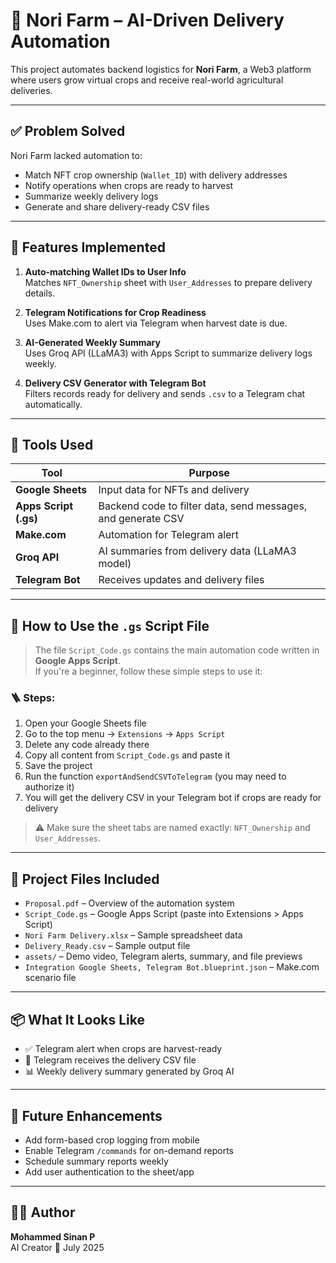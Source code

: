 # 🌾 Nori Farm – AI-Driven Delivery Automation

This project automates backend logistics for **Nori Farm**, a Web3 platform where users grow virtual crops and receive real-world agricultural deliveries.

---

## ✅ Problem Solved

Nori Farm lacked automation to:
- Match NFT crop ownership (`Wallet_ID`) with delivery addresses
- Notify operations when crops are ready to harvest
- Summarize weekly delivery logs
- Generate and share delivery-ready CSV files

---

## 🔧 Features Implemented

1. **Auto-matching Wallet IDs to User Info**  
   Matches `NFT_Ownership` sheet with `User_Addresses` to prepare delivery details.

2. **Telegram Notifications for Crop Readiness**  
   Uses Make.com to alert via Telegram when harvest date is due.

3. **AI-Generated Weekly Summary**  
   Uses Groq API (LLaMA3) with Apps Script to summarize delivery logs weekly.

4. **Delivery CSV Generator with Telegram Bot**  
   Filters records ready for delivery and sends `.csv` to a Telegram chat automatically.

---

## 🧰 Tools Used

| Tool             | Purpose                                                   |
|------------------|-----------------------------------------------------------|
| **Google Sheets**| Input data for NFTs and delivery                         |
| **Apps Script (.gs)** | Backend code to filter data, send messages, and generate CSV |
| **Make.com**     | Automation for Telegram alert                            |
| **Groq API**     | AI summaries from delivery data (LLaMA3 model)           |
| **Telegram Bot** | Receives updates and delivery files                      |

---

## 📄 How to Use the `.gs` Script File

> The file `Script_Code.gs` contains the main automation code written in **Google Apps Script**.  
If you're a beginner, follow these simple steps to use it:

### 🪜 Steps:
1. Open your Google Sheets file
2. Go to the top menu → `Extensions` → `Apps Script`
3. Delete any code already there
4. Copy all content from `Script_Code.gs` and paste it
5. Save the project
6. Run the function `exportAndSendCSVToTelegram` (you may need to authorize it)
7. You will get the delivery CSV in your Telegram bot if crops are ready for delivery

> ⚠️ Make sure the sheet tabs are named exactly: `NFT_Ownership` and `User_Addresses`.

---

## 📁 Project Files Included

- `Proposal.pdf` – Overview of the automation system
- `Script_Code.gs` – Google Apps Script (paste into Extensions > Apps Script)
- `Nori Farm Delivery.xlsx` – Sample spreadsheet data
- `Delivery_Ready.csv` – Sample output file
- `assets/` – Demo video, Telegram alerts, summary, and file previews
- `Integration Google Sheets, Telegram Bot.blueprint.json` – Make.com scenario file

---

## 📦 What It Looks Like

- ✅ Telegram alert when crops are harvest-ready
- 📄 Telegram receives the delivery CSV file
- 📊 Weekly delivery summary generated by Groq AI

---

## 🚀 Future Enhancements

- Add form-based crop logging from mobile
- Enable Telegram `/commands` for on-demand reports
- Schedule summary reports weekly
- Add user authentication to the sheet/app

---

## 👨‍💻 Author

**Mohammed Sinan P**  
AI Creator 
📅 July 2025

